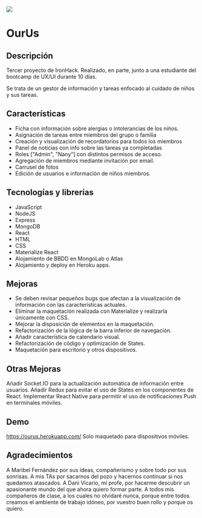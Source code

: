 

![](https://res.cloudinary.com/deosqppvg/image/upload/v1545132784/Canguro/Logo.png)

# OurUs

## Descripción

Tercer proyecto de IronHack. Realizado, en parte, junto a una estudiante del bootcamp de UX/UI durante 10 días.

Se trata de un gestor de información y tareas enfocado al cuidado de niños y sus tareas.

## Características

  - Ficha con información sobre alergias o intolerancias de los niños.
  - Asignación de tareas entre miembros del grupo o familia
  - Creación y visualización de recordatorios para todos los miembros
  - Panel de noticias con info sobre las tareas ya completadas
  - Roles ["Admin", "Nany"] con distintos permisos de acceso.
  - Agregación de miembros mediante invitación por email.
  - Carrusel de fotos
  - Edición de usuarios e información de niños miembros.
  
  
## Tecnologías y librerías

  - JavaScript
  - NodeJS
  - Express
  - MongoDB
  - React
  - HTML
  - CSS
  - Materialize React
  - Alojamiento de BBDD en MongoLab o Atlas
  - Alojamiento y deploy en Heroku apps.


## Mejoras

  - Se deben revisar pequeños bugs que afectan a la visualización de información con las características actuales.
  - Eliminar la maquetación realizada con Materialize y realizarla únicamente con CSS.
  - Mejorar la disposición de elementos en la maquetación.
  - Refactorización de la lógica de la barra inferior de navegación.
  - Añadir característica de calendario visual.
  - Refactorización de código y optimización de States.
  - Maquetación para escritorio y otros dispositivos.
  
    
## Otras Mejoras

  Añadir Socket.IO para la actualización automática de información entre usuarios.
  Añadir Redux para evitar el uso de States en los componentes de React.
  Implementar React Native para permitir el uso de notificaciones Push en terminales móviles.



## Demo

   https://ourus.herokuapp.com/ Solo maquetado para dispositivos móviles.
    
    
    
## Agradecimientos

A Maribel Fernández por sus ideas, compañerismo y sobre todo por sus sonrisas.
A mis TAs por sacarnos del pozo y hacernos continuar si nos quedamos atascados.
A Dani Vicario, mi profe, por hacerme descubrir un apasionante mundo del que ahora quiero formar parte.
A todos mis compañeros de clase, a los cuales no olvidaré nunca, porque entre todos creamos el ambiente de trabajo idóneo, por vuestro buen rollo y porque os quiero.
